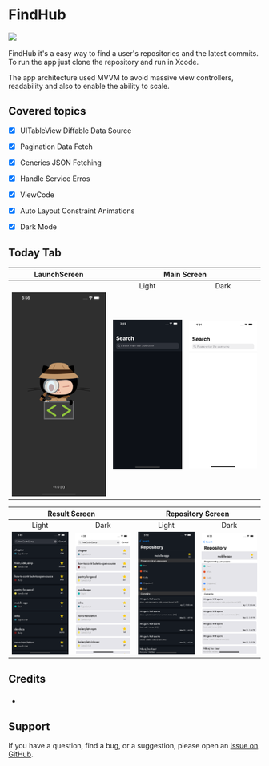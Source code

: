 # FindHub

<img src="https://img.shields.io/badge/Swift-5.3-orange">

FindHub it's a easy way to find a user's repositories and the latest commits.
To run the app just clone the repository and run in Xcode.

The app architecture used MVVM to avoid massive view controllers, readability and also to enable the ability to scale.

## Covered topics
- [x] UITableView Diffable Data Source
- [x] Pagination Data Fetch
- [x] Generics JSON Fetching 
- [x] Handle Service Erros
- [x] ViewCode 
- [x] Auto Layout Constraint Animations
- [x] Dark Mode


## Today Tab
<table align="center">
<thead align="center">
  <tr align="center">
    <th colspan=1>LaunchScreen</th>
    <th colspan=2>Main Screen</th>
  </tr>
</thead>
<tbody align="center">
  <tr align="center">
    <td align="center"></td>
    <td align="center">Light</td>
    <td align="center">Dark</td>
  </tr>
  <tr align="center">
    <td align="center"><img src="https://github.com/caioalcn/FindHub/blob/main/Screenshots/launch.png"/></td>
    <td align="center"><img src="https://github.com/caioalcn/FindHub/blob/main/Screenshots/search_dark.png"/></td>
    <td align="center"><img src="https://github.com/caioalcn/FindHub/blob/main/Screenshots/search_light.png"/></td>
  </tr>
</tbody>
</table>

<table align="center">
<thead align="center">
  <tr align="center">
    <th colspan=2>Result Screen</th>
    <th colspan=2>Repository Screen</th>
  </tr>
</thead>
<tbody align="center">
  <tr align="center">
    <td align="center">Light</td>
    <td align="center">Dark</td>
    <td align="center">Light</td>
    <td align="center">Dark</td>
  </tr>
  <tr align="center">
    <td align="center"><img src="https://github.com/caioalcn/FindHub/blob/main/Screenshots/results_dark.png"/></td>
    <td align="center"><img src="https://github.com/caioalcn/FindHub/blob/main/Screenshots/results_light.png"/></td>
    <td align="center"><img src="https://github.com/caioalcn/FindHub/blob/main/Screenshots/repository_dark.png"/></td>
    <td align="center"><img src="https://github.com/caioalcn/FindHub/blob/main/Screenshots/repository_light.png"/></td>
  </tr>
</tbody>
</table>

## Credits
+ #####

## Support

If you have a question, find a bug, or a suggestion, please open an [issue on GitHub](https://github.com/caioalcn/FindHub/issues/new).
